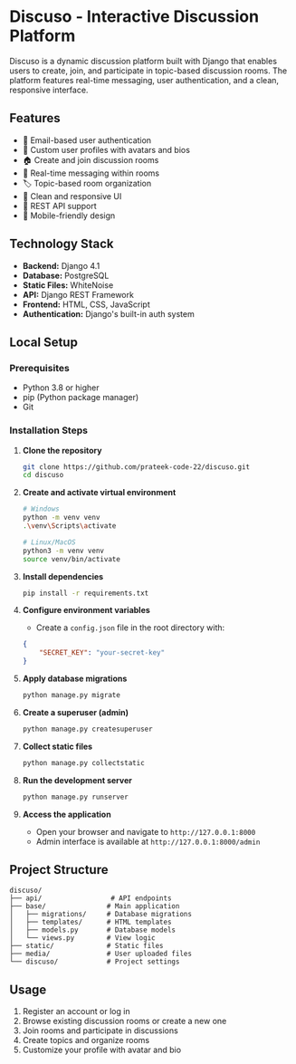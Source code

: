 # Discuso - Interactive Discussion Platform

Discuso is a dynamic discussion platform built with Django that enables users to create, join, and participate in topic-based discussion rooms. The platform features real-time messaging, user authentication, and a clean, responsive interface.

## Features

- 🔐 Email-based user authentication
- 👤 Custom user profiles with avatars and bios
- 🏠 Create and join discussion rooms
- 📝 Real-time messaging within rooms
- 🏷️ Topic-based room organization
- 🎨 Clean and responsive UI
- 🔄 REST API support
- 📱 Mobile-friendly design

## Technology Stack

- **Backend:** Django 4.1
- **Database:** PostgreSQL
- **Static Files:** WhiteNoise
- **API:** Django REST Framework
- **Frontend:** HTML, CSS, JavaScript
- **Authentication:** Django's built-in auth system

## Local Setup

### Prerequisites

- Python 3.8 or higher
- pip (Python package manager)
- Git

### Installation Steps

1. **Clone the repository**
   ```bash
   git clone https://github.com/prateek-code-22/discuso.git
   cd discuso
   ```

2. **Create and activate virtual environment**
   ```bash
   # Windows
   python -m venv venv
   .\venv\Scripts\activate

   # Linux/MacOS
   python3 -m venv venv
   source venv/bin/activate
   ```

3. **Install dependencies**
   ```bash
   pip install -r requirements.txt
   ```

4. **Configure environment variables**
   - Create a `config.json` file in the root directory with:
   ```json
   {
       "SECRET_KEY": "your-secret-key"
   }
   ```

5. **Apply database migrations**
   ```bash
   python manage.py migrate
   ```

6. **Create a superuser (admin)**
   ```bash
   python manage.py createsuperuser
   ```

7. **Collect static files**
   ```bash
   python manage.py collectstatic
   ```

8. **Run the development server**
   ```bash
   python manage.py runserver
   ```

9. **Access the application**
   - Open your browser and navigate to `http://127.0.0.1:8000`
   - Admin interface is available at `http://127.0.0.1:8000/admin`

## Project Structure

```
discuso/
├── api/                 # API endpoints
├── base/               # Main application
│   ├── migrations/     # Database migrations
│   ├── templates/      # HTML templates
│   ├── models.py       # Database models
│   └── views.py        # View logic
├── static/             # Static files
├── media/              # User uploaded files
└── discuso/            # Project settings
```

## Usage

1. Register an account or log in
2. Browse existing discussion rooms or create a new one
3. Join rooms and participate in discussions
4. Create topics and organize rooms
5. Customize your profile with avatar and bio

